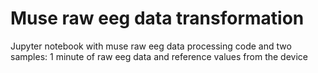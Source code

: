 # Muse raw eeg data transformation
Jupyter notebook with muse raw eeg data processing code and two samples: 1 minute of  raw eeg data and reference values from the device
